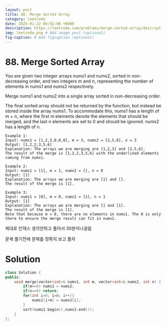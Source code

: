 ```yaml
---
layout: post
title: 88. Merge Sorted Array
category: leetcode
date: 2025-01-22 06:02:00 +0900
description: https://leetcode.com/problems/merge-sorted-array/description/?envType=company&envId=google&favoriteSlug=google-six-months
img: leetcode.png # Add image post (optional)
fig-caption: # Add figcaption (optional)
---
```



# 88. Merge Sorted Array

You are given two integer arrays nums1 and nums2, sorted in non-decreasing order, and two integers m and n, representing the number of elements in nums1 and nums2 respectively.

Merge nums1 and nums2 into a single array sorted in non-decreasing order.

The final sorted array should not be returned by the function, but instead be stored inside the array nums1. To accommodate this, nums1 has a length of m + n, where the first m elements denote the elements that should be merged, and the last n elements are set to 0 and should be ignored. nums2 has a length of n.

 
```
Example 1:
Input: nums1 = [1,2,3,0,0,0], m = 3, nums2 = [2,5,6], n = 3
Output: [1,2,2,3,5,6]
Explanation: The arrays we are merging are [1,2,3] and [2,5,6].
The result of the merge is [1,2,2,3,5,6] with the underlined elements coming from nums1.
```

```
Example 2:
Input: nums1 = [1], m = 1, nums2 = [], n = 0
Output: [1]
Explanation: The arrays we are merging are [1] and [].
The result of the merge is [1].
```

```
Example 3:
Input: nums1 = [0], m = 0, nums2 = [1], n = 1
Output: [1]
Explanation: The arrays we are merging are [] and [1].
The result of the merge is [1].
Note that because m = 0, there are no elements in nums1. The 0 is only there to ensure the merge result can fit in nums1.
```

제대로 인덱스 생각안하고 풀어서 30분이나걸림

문제 풀기전에 문제를 정확히 보고 풀자 

# Solution 

```cpp
class Solution {
public:
    void merge(vector<int>& nums1, int m, vector<int>& nums2, int n) {
        if(m==0) nums1 = nums2;
        if(n==0) return;
        for(int i=0; i<n; i++){
            nums1[i+m] = nums2[i];
        }
        sort(nums1.begin(),nums1.end());
    }
};
```